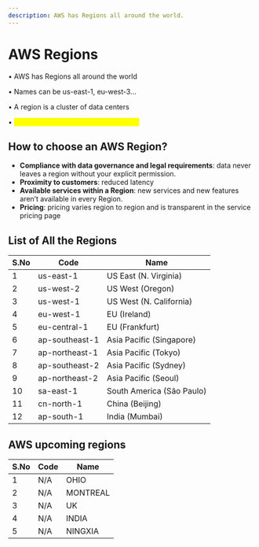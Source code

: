 ```yaml
---
description: AWS has Regions all around the world.
---
```


# AWS Regions

• AWS has Regions all around the world&#x20;

• Names can be us-east-1, eu-west-3…&#x20;

• A region is a cluster of data centers&#x20;

• <mark style="color:yellow;">Most AWS services are region-scoped</mark>



## How to choose an AWS Region?

* **Compliance with data governance and legal requirements**: data never leaves a region without your explicit permission.
* **Proximity to customers**: reduced latency&#x20;
* **Available services within a Region**: new services and new features aren’t available in every Region.&#x20;
* **Pricing**: pricing varies region to region and is transparent in the service pricing page

## List of All the Regions

| S.No | Code           | Name                      |
| ---- | -------------- | ------------------------- |
| 1    | us-east-1      | US East (N. Virginia)     |
| 2    | us-west-2      | US West (Oregon)          |
| 3    | us-west-1      | US West (N. California)   |
| 4    | eu-west-1      | EU (Ireland)              |
| 5    | eu-central-1   | EU (Frankfurt)            |
| 6    | ap-southeast-1 | Asia Pacific (Singapore)  |
| 7    | ap-northeast-1 | Asia Pacific (Tokyo)      |
| 8    | ap-southeast-2 | Asia Pacific (Sydney)     |
| 9    | ap-northeast-2 | Asia Pacific (Seoul)      |
| 10   | sa-east-1      | South America (São Paulo) |
| 11   | cn-north-1     | China (Beijing)           |
| 12   | ap-south-1     | India (Mumbai)            |

## AWS upcoming regions

&#x20;

| S.No | Code | Name     |
| ---- | ---- | -------- |
| 1    | N/A  | OHIO     |
| 2    | N/A  | MONTREAL |
| 3    | N/A  | UK       |
| 4    | N/A  | INDIA    |
| 5    | N/A  | NINGXIA  |
